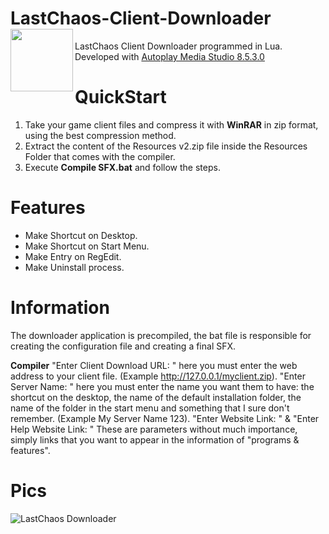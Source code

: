 # LastChaos-Client-Downloader <img align="left" src="https://user-images.githubusercontent.com/5092697/138568453-9cbbedb8-7889-4a9d-ac72-5d2dae9bae9f.png" width="100px">
 
LastChaos Client Downloader programmed in Lua.<br/>
Developed with <a href="https://www.indigorose.com/autoplay-media-studio/">Autoplay Media Studio 8.5.3.0</a>

# QuickStart
1) Take your game client files and compress it with __WinRAR__ in zip format, using the best compression method.
2) Extract the content of the Resources v2.zip file inside the Resources Folder that comes with the compiler.
3) Execute __Compile SFX.bat__ and follow the steps.

# Features
* Make Shortcut on Desktop.
* Make Shortcut on Start Menu.
* Make Entry on RegEdit.
* Make Uninstall process.

# Information
The downloader application is precompiled, the bat file is responsible for creating the configuration file and creating a final SFX.

__Compiler__
"Enter Client Download URL: " here you must enter the web address to your client file. (Example http://127.0.0.1/myclient.zip).
"Enter Server Name: " here you must enter the name you want them to have: the shortcut on the desktop, the name of the default installation folder, the name of the folder in the start menu and something that I sure don't remember. (Example My Server Name 123).
"Enter Website Link: " & "Enter Help Website Link: " These are parameters without much importance, simply links that you want to appear in the information of "programs & features".
 
 

# Pics
![LastChaos Downloader](https://user-images.githubusercontent.com/5092697/140783588-3a412c26-8c24-4218-a837-30e53980bdc4.png)
